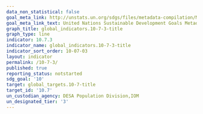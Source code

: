 ```yaml
---
data_non_statistical: false
goal_meta_link: http://unstats.un.org/sdgs/files/metadata-compilation/Metadata-Goal-10.pdf
goal_meta_link_text: United Nations Sustainable Development Goals Metadata (pdf 564kB)
graph_title: global_indicators.10-7-3-title
graph_type: line
indicator: 10.7.3
indicator_name: global_indicators.10-7-3-title
indicator_sort_order: 10-07-03
layout: indicator
permalink: /10-7-3/
published: true
reporting_status: notstarted
sdg_goal: '10'
target: global_targets.10-7-title
target_id: '10.7'
un_custodian_agency: DESA Population Division,IOM
un_designated_tier: '3'
---
```

